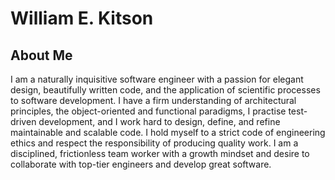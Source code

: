 # William E. Kitson
## About Me
I am a naturally inquisitive software engineer with a passion for elegant design, beautifully written code, and the application of scientific processes to software development. I have a firm understanding of architectural principles, the object-oriented and functional paradigms, I practise test-driven development, and I work hard to design, define, and refine maintainable and scalable code. I hold myself to a strict code of engineering ethics and respect the responsibility of producing quality work. I am a disciplined, frictionless team worker with a growth mindset and desire to collaborate with top-tier engineers and develop great software.
